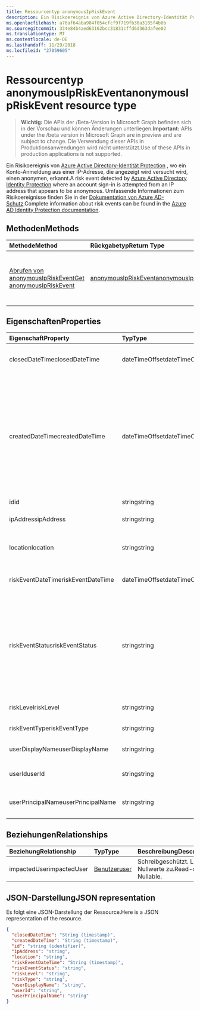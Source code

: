 ```yaml
---
title: Ressourcentyp anonymousIpRiskEvent
description: Ein Risikoereignis von Azure Active Directory-Identität Protection, wo ein Konto-Anmeldung aus einer IP-Adresse, die angezeigt wird versucht wird, einen anonymen, erkannt. Umfassende Informationen zum Risiko-Ereignissen finden Sie in der Dokumentation zu Azure AD-Schutz.
ms.openlocfilehash: a76af64aba984f054cfcf9f719fb30a3185f4b0b
ms.sourcegitcommit: 334e84b4aed63162bcc31831cffd6d363dafee02
ms.translationtype: MT
ms.contentlocale: de-DE
ms.lasthandoff: 11/29/2018
ms.locfileid: "27059605"
---
```

# <a name="anonymousipriskevent-resource-type"></a><span data-ttu-id="3fdc0-104">Ressourcentyp anonymousIpRiskEvent</span><span class="sxs-lookup"><span data-stu-id="3fdc0-104">anonymousIpRiskEvent resource type</span></span>

> <span data-ttu-id="3fdc0-105">**Wichtig:** Die APIs der /Beta-Version in Microsoft Graph befinden sich in der Vorschau und können Änderungen unterliegen.</span><span class="sxs-lookup"><span data-stu-id="3fdc0-105">**Important:** APIs under the /beta version in Microsoft Graph are in preview and are subject to change.</span></span> <span data-ttu-id="3fdc0-106">Die Verwendung dieser APIs in Produktionsanwendungen wird nicht unterstützt.</span><span class="sxs-lookup"><span data-stu-id="3fdc0-106">Use of these APIs in production applications is not supported.</span></span>

<span data-ttu-id="3fdc0-107">Ein Risikoereignis von [Azure Active Directory-Identität Protection](https://azure.microsoft.com/en-us/documentation/articles/active-directory-identityprotection/) , wo ein Konto-Anmeldung aus einer IP-Adresse, die angezeigt wird versucht wird, einen anonymen, erkannt.</span><span class="sxs-lookup"><span data-stu-id="3fdc0-107">A risk event detected by [Azure Active Directory Identity Protection](https://azure.microsoft.com/en-us/documentation/articles/active-directory-identityprotection/) where an account sign-in is attempted from an IP address that appears to be anonymous.</span></span> <span data-ttu-id="3fdc0-108">Umfassende Informationen zum Risikoereignisse finden Sie in der [Dokumentation von Azure AD-Schutz](https://azure.microsoft.com/en-us/documentation/articles/active-directory-identityprotection-risk-events-types/).</span><span class="sxs-lookup"><span data-stu-id="3fdc0-108">Complete information about risk events can be found in the [Azure AD Identity Protection documentation](https://azure.microsoft.com/en-us/documentation/articles/active-directory-identityprotection-risk-events-types/).</span></span>


## <a name="methods"></a><span data-ttu-id="3fdc0-109">Methoden</span><span class="sxs-lookup"><span data-stu-id="3fdc0-109">Methods</span></span>

| <span data-ttu-id="3fdc0-110">Methode</span><span class="sxs-lookup"><span data-stu-id="3fdc0-110">Method</span></span>           | <span data-ttu-id="3fdc0-111">Rückgabetyp</span><span class="sxs-lookup"><span data-stu-id="3fdc0-111">Return Type</span></span>    |<span data-ttu-id="3fdc0-112">Beschreibung</span><span class="sxs-lookup"><span data-stu-id="3fdc0-112">Description</span></span>|
|:---------------|:--------|:----------|
|[<span data-ttu-id="3fdc0-113">Abrufen von anonymousIpRiskEvent</span><span class="sxs-lookup"><span data-stu-id="3fdc0-113">Get anonymousIpRiskEvent</span></span>](../api/anonymousipriskevent-get.md) | [<span data-ttu-id="3fdc0-114">anonymousIpRiskEvent</span><span class="sxs-lookup"><span data-stu-id="3fdc0-114">anonymousIpRiskEvent</span></span>](anonymousipriskevent.md) |<span data-ttu-id="3fdc0-115">Lesen Sie Eigenschaften und Beziehungen des AnonymousIpRiskEvent-Objekts.</span><span class="sxs-lookup"><span data-stu-id="3fdc0-115">Read properties and relationships of anonymousIpRiskEvent object.</span></span>|

## <a name="properties"></a><span data-ttu-id="3fdc0-116">Eigenschaften</span><span class="sxs-lookup"><span data-stu-id="3fdc0-116">Properties</span></span>
| <span data-ttu-id="3fdc0-117">Eigenschaft</span><span class="sxs-lookup"><span data-stu-id="3fdc0-117">Property</span></span>     | <span data-ttu-id="3fdc0-118">Typ</span><span class="sxs-lookup"><span data-stu-id="3fdc0-118">Type</span></span>   |<span data-ttu-id="3fdc0-119">Beschreibung</span><span class="sxs-lookup"><span data-stu-id="3fdc0-119">Description</span></span>|
|:---------------|:--------|:----------|
|<span data-ttu-id="3fdc0-120">closedDateTime</span><span class="sxs-lookup"><span data-stu-id="3fdc0-120">closedDateTime</span></span>|<span data-ttu-id="3fdc0-121">dateTimeOffset</span><span class="sxs-lookup"><span data-stu-id="3fdc0-121">dateTimeOffset</span></span>| <span data-ttu-id="3fdc0-122">Datum und Uhrzeit, die das Risikoereignis geschlossen wurde</span><span class="sxs-lookup"><span data-stu-id="3fdc0-122">The date and time that the risk event was closed</span></span>|
|<span data-ttu-id="3fdc0-123">createdDateTime</span><span class="sxs-lookup"><span data-stu-id="3fdc0-123">createdDateTime</span></span>|<span data-ttu-id="3fdc0-124">dateTimeOffset</span><span class="sxs-lookup"><span data-stu-id="3fdc0-124">dateTimeOffset</span></span>| <span data-ttu-id="3fdc0-125">Das Datum und die Uhrzeit, die das Risikoereignis erstellt wurde.</span><span class="sxs-lookup"><span data-stu-id="3fdc0-125">The date and time that the risk event was created.</span></span> <span data-ttu-id="3fdc0-126">Dies ist immer größer als oder gleich dem Datetime des Ereignisses Risiko selbst.</span><span class="sxs-lookup"><span data-stu-id="3fdc0-126">This is always greater than or equal to the datetime of the risk event itself.</span></span> <span data-ttu-id="3fdc0-127">Dies ist die entsprechende Eigenschaft eines Filters beim Risikoereignisse Abfragen verwendet.</span><span class="sxs-lookup"><span data-stu-id="3fdc0-127">This is the correct property to use as a filter when querying risk events.</span></span>|
|<span data-ttu-id="3fdc0-128">id</span><span class="sxs-lookup"><span data-stu-id="3fdc0-128">id</span></span>|<span data-ttu-id="3fdc0-129">string</span><span class="sxs-lookup"><span data-stu-id="3fdc0-129">string</span></span>| <span data-ttu-id="3fdc0-130">Schreibgeschützt.</span><span class="sxs-lookup"><span data-stu-id="3fdc0-130">Read-only</span></span>|
|<span data-ttu-id="3fdc0-131">ipAddress</span><span class="sxs-lookup"><span data-stu-id="3fdc0-131">ipAddress</span></span>|<span data-ttu-id="3fdc0-132">string</span><span class="sxs-lookup"><span data-stu-id="3fdc0-132">string</span></span>| <span data-ttu-id="3fdc0-133">Die IP-Adresse von der Anmeldung</span><span class="sxs-lookup"><span data-stu-id="3fdc0-133">The IP address of the sign-in</span></span>|
|<span data-ttu-id="3fdc0-134">location</span><span class="sxs-lookup"><span data-stu-id="3fdc0-134">location</span></span>|<span data-ttu-id="3fdc0-135">string</span><span class="sxs-lookup"><span data-stu-id="3fdc0-135">string</span></span>| <span data-ttu-id="3fdc0-136">Die Position, die IP-Adresse von der Anmeldung zugeordnet ist</span><span class="sxs-lookup"><span data-stu-id="3fdc0-136">The location attached to the IP address of the sign-in</span></span>|
|<span data-ttu-id="3fdc0-137">riskEventDateTime</span><span class="sxs-lookup"><span data-stu-id="3fdc0-137">riskEventDateTime</span></span>|<span data-ttu-id="3fdc0-138">dateTimeOffset</span><span class="sxs-lookup"><span data-stu-id="3fdc0-138">dateTimeOffset</span></span>| <span data-ttu-id="3fdc0-139">Datum und Uhrzeit, wann das Risikoereignis aufgetreten ist</span><span class="sxs-lookup"><span data-stu-id="3fdc0-139">The date and time when the risk event occurred</span></span>|
|<span data-ttu-id="3fdc0-140">riskEventStatus</span><span class="sxs-lookup"><span data-stu-id="3fdc0-140">riskEventStatus</span></span>|<span data-ttu-id="3fdc0-141">string</span><span class="sxs-lookup"><span data-stu-id="3fdc0-141">string</span></span>| <span data-ttu-id="3fdc0-142">Mögliche Werte sind: `active`, `remediated`, `dismissedAsFixed`, `dismissedAsFalsePositive`, `dismissedAsIgnore`, `loginBlocked`, `closedMfaAuto` und `closedMultipleReasons`.</span><span class="sxs-lookup"><span data-stu-id="3fdc0-142">Possible values are: `active`, `remediated`, `dismissedAsFixed`, `dismissedAsFalsePositive`, `dismissedAsIgnore`, `loginBlocked`, `closedMfaAuto`, `closedMultipleReasons`.</span></span>|
|<span data-ttu-id="3fdc0-143">riskLevel</span><span class="sxs-lookup"><span data-stu-id="3fdc0-143">riskLevel</span></span>|<span data-ttu-id="3fdc0-144">string</span><span class="sxs-lookup"><span data-stu-id="3fdc0-144">string</span></span>| <span data-ttu-id="3fdc0-145">Mögliche Werte sind: `low`, `medium` und `high`.</span><span class="sxs-lookup"><span data-stu-id="3fdc0-145">Possible values are: `low`, `medium`, `high`.</span></span>|
|<span data-ttu-id="3fdc0-146">riskEventType</span><span class="sxs-lookup"><span data-stu-id="3fdc0-146">riskEventType</span></span>|<span data-ttu-id="3fdc0-147">string</span><span class="sxs-lookup"><span data-stu-id="3fdc0-147">string</span></span>| <span data-ttu-id="3fdc0-148">Der Typ des Risikos</span><span class="sxs-lookup"><span data-stu-id="3fdc0-148">The type of risk</span></span>|
|<span data-ttu-id="3fdc0-149">userDisplayName</span><span class="sxs-lookup"><span data-stu-id="3fdc0-149">userDisplayName</span></span>|<span data-ttu-id="3fdc0-150">string</span><span class="sxs-lookup"><span data-stu-id="3fdc0-150">string</span></span>| <span data-ttu-id="3fdc0-151">Der Name des Benutzers gefährdet</span><span class="sxs-lookup"><span data-stu-id="3fdc0-151">The name of the user at risk</span></span>|
|<span data-ttu-id="3fdc0-152">userId</span><span class="sxs-lookup"><span data-stu-id="3fdc0-152">userId</span></span>|<span data-ttu-id="3fdc0-153">string</span><span class="sxs-lookup"><span data-stu-id="3fdc0-153">string</span></span>| <span data-ttu-id="3fdc0-154">Die Id des Benutzers gefährdet</span><span class="sxs-lookup"><span data-stu-id="3fdc0-154">The id of the user at risk</span></span>|
|<span data-ttu-id="3fdc0-155">userPrincipalName</span><span class="sxs-lookup"><span data-stu-id="3fdc0-155">userPrincipalName</span></span>|<span data-ttu-id="3fdc0-156">string</span><span class="sxs-lookup"><span data-stu-id="3fdc0-156">string</span></span>| <span data-ttu-id="3fdc0-157">Der Benutzerprinzipalname des Benutzers gefährdet</span><span class="sxs-lookup"><span data-stu-id="3fdc0-157">The user principal name of the user at risk</span></span>|

## <a name="relationships"></a><span data-ttu-id="3fdc0-158">Beziehungen</span><span class="sxs-lookup"><span data-stu-id="3fdc0-158">Relationships</span></span>
| <span data-ttu-id="3fdc0-159">Beziehung</span><span class="sxs-lookup"><span data-stu-id="3fdc0-159">Relationship</span></span> | <span data-ttu-id="3fdc0-160">Typ</span><span class="sxs-lookup"><span data-stu-id="3fdc0-160">Type</span></span>   |<span data-ttu-id="3fdc0-161">Beschreibung</span><span class="sxs-lookup"><span data-stu-id="3fdc0-161">Description</span></span>|
|:---------------|:--------|:----------|
|<span data-ttu-id="3fdc0-162">impactedUser</span><span class="sxs-lookup"><span data-stu-id="3fdc0-162">impactedUser</span></span>|[<span data-ttu-id="3fdc0-163">Benutzer</span><span class="sxs-lookup"><span data-stu-id="3fdc0-163">user</span></span>](user.md)| <span data-ttu-id="3fdc0-p105">Schreibgeschützt. Lässt Nullwerte zu.</span><span class="sxs-lookup"><span data-stu-id="3fdc0-p105">Read-only. Nullable.</span></span>|

## <a name="json-representation"></a><span data-ttu-id="3fdc0-166">JSON-Darstellung</span><span class="sxs-lookup"><span data-stu-id="3fdc0-166">JSON representation</span></span>

<span data-ttu-id="3fdc0-167">Es folgt eine JSON-Darstellung der Ressource.</span><span class="sxs-lookup"><span data-stu-id="3fdc0-167">Here is a JSON representation of the resource.</span></span>

<!-- {
  "blockType": "resource",
  "optionalProperties": [

  ],
  "@odata.type": "microsoft.graph.anonymousIpRiskEvent"
}-->

```json
{
  "closedDateTime": "String (timestamp)",
  "createdDateTime": "String (timestamp)",
  "id": "string (identifier)",
  "ipAddress": "string",
  "location": "string",
  "riskEventDateTime": "String (timestamp)",
  "riskEventStatus": "string",
  "riskLevel": "string",
  "riskType": "string",
  "userDisplayName": "string",
  "userId": "string",
  "userPrincipalName": "string"
}

```

<!-- uuid: 8fcb5dbc-d5aa-4681-8e31-b001d5168d79
2015-10-25 14:57:30 UTC -->
<!-- {
  "type": "#page.annotation",
  "description": "anonymousIpRiskEvent resource",
  "keywords": "",
  "section": "documentation",
  "tocPath": ""
}-->